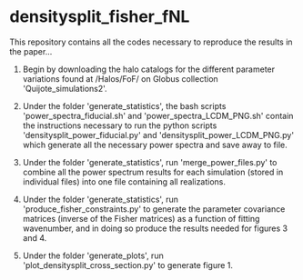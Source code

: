 # densitysplit_fisher_fNL
This repository contains all the codes necessary to reproduce the results in the paper...

1) Begin by downloading the halo catalogs for the different parameter variations found at /Halos/FoF/ on Globus collection 'Quijote_simulations2'.

2) Under the folder 'generate_statistics', the bash scripts 'power_spectra_fiducial.sh' and 'power_spectra_LCDM_PNG.sh' contain the instructions necessary to run the python scripts 'densitysplit_power_fiducial.py' and 'densitysplit_power_LCDM_PNG.py' which generate all the necessary power spectra and save away to file.

3) Under the folder 'generate_statistics', run 'merge_power_files.py' to combine all the power spectrum results for each simulation (stored in individual files) into one file containing all realizations.

4) Under the folder 'generate_statistics', run 'produce_fisher_constraints.py' to generate the parameter covariance matrices (inverse of the Fisher matrices) as a function of fitting wavenumber, and in doing so produce the results needed for figures 3 and 4.

5) Under the folder 'generate_plots', run 'plot_densitysplit_cross_section.py' to generate figure 1.
